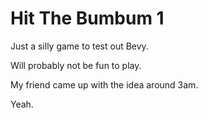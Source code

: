 # Hit The Bumbum 1
Just a silly game to test out Bevy. 

Will probably not be fun to play. 

My friend came up with the idea around 3am. 

Yeah. 
